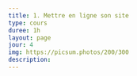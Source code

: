 ```yaml
---
title: 1. Mettre en ligne son site
type: cours
duree: 1h
layout: page
jour: 4
img: https://picsum.photos/200/300
description:
---
```

